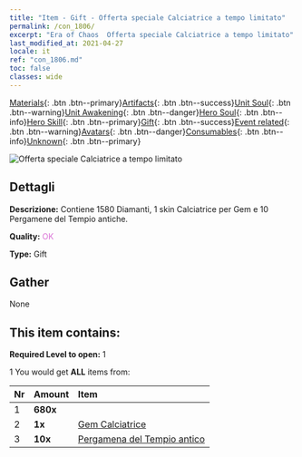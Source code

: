 ```yaml
---
title: "Item - Gift - Offerta speciale Calciatrice a tempo limitato"
permalink: /con_1806/
excerpt: "Era of Chaos  Offerta speciale Calciatrice a tempo limitato"
last_modified_at: 2021-04-27
locale: it
ref: "con_1806.md"
toc: false
classes: wide
---
```

 [Materials](/ItemsIT/){: .btn .btn--primary}[Artifacts](/ItemsIT/Artifacts/){: .btn .btn--success}[Unit Soul](/ItemsIT/UnitSoul/){: .btn .btn--warning}[Unit Awakening](/ItemsIT/UnitAwakening/){: .btn .btn--danger}[Hero Soul](/ItemsIT/HeroSoul/){: .btn .btn--info}[Hero Skill](/ItemsIT/HeroSkill/){: .btn .btn--primary}[Gift](/ItemsIT/Gift/){: .btn .btn--success}[Event related](/ItemsIT/Events/){: .btn .btn--warning}[Avatars](/ItemsIT/Avatars/){: .btn .btn--danger}[Consumables](/ItemsIT/Consumables/){: .btn .btn--info}[Unknown](/ItemsIT/Unknown/){: .btn .btn--primary}

 ![Offerta speciale Calciatrice a tempo limitato](/images/t/i_907100.png)

## Dettagli
 **Descrizione:** Contiene 1580 Diamanti, 1 skin Calciatrice per Gem e 10 Pergamene del Tempio antiche.

 **Quality:** <span style="color: #DA70D6">OK</span>

 **Type:** Gift

## Gather

  None

## This item contains:

 **Required Level to open:** 1

 1 You would get **ALL** items  from:

  | Nr | Amount |     Item    |
  |:---|:-------|:------------|
  | 1 |  **680x** | <i class="fas fa-gem"/> |  | 
  | 2 |  **1x** | [Gem Calciatrice](/ItemsIT/con_1046/) |  | 
  | 3 |  **10x** | [Pergamena del Tempio antico](/ItemsIT/con_697/) |  | 
